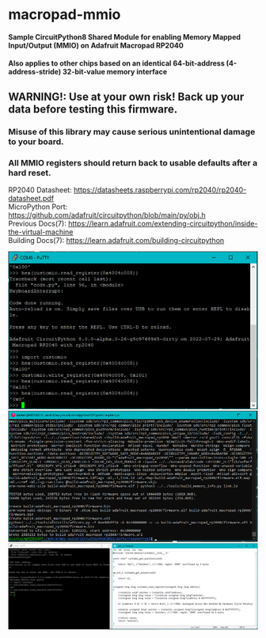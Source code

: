 # macropad-mmio
#### Sample CircuitPython8 Shared Module for enabling Memory Mapped Input/Output (MMIO) on Adafruit Macropad RP2040
#### Also applies to other chips based on an identical 64-bit-address (4-address-stride) 32-bit-value memory interface

## WARNING!: Use at your own risk! Back up your data before testing this firmware.
### Misuse of this library may cause serious unintentional damage to your board.
### All MMIO registers should return back to usable defaults after a hard reset.

RP2040 Datasheet: https://datasheets.raspberrypi.com/rp2040/rp2040-datasheet.pdf \
MicroPython Port: https://github.com/adafruit/circuitpython/blob/main/py/obj.h \
Previous Docs(7): https://learn.adafruit.com/extending-circuitpython/inside-the-virtual-machine \
Building Docs(7): https://learn.adafruit.com/building-circuitpython

![screenshot](https://github.com/themindvirus/awesome-circuitpython/blob/macropad-mmio/screenshot.png)
![customio_build](https://github.com/themindvirus/awesome-circuitpython/blob/macropad-mmio/customio_build.png)
![customio_test](https://github.com/themindvirus/awesome-circuitpython/blob/macropad-mmio/customio_test.png)

